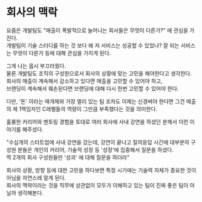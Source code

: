 # 회사의 맥락

요즘은 개발팀도 "매출이 폭발적으로 늘어나는 회사들은 무엇이 다른가?" 에 관심을 가진다.  
개발팀이 기술 스터디를 하는 것 보다 왜 저 서비스는 성공할 수 있었나? 잘 되는 서비스는 무엇이 다른가 등에 대해 관심을 가지게 된다.  

그게 나는 몹시 부끄러웠다.  
물론 개발팀도 조직의 구성원으로서 회사의 상황에 맞는 고민을 해야한다고 생각한다.  
회사의 매출이 계속해서 감소하고 있다면 매출을 고민할 수 있어야 하고,  
브랜딩이 계속해서 훼손된다면 브랜딩에 대해 다시 한번 고민할 수 있어야 한다.  
  
다만, '돈' 이라는 매개체와 가장 멀리 있는 팀 조차도 이제는 신경써야 한다면 그건 매출의 제 1책임자인 C레벨들의 역량이 그만큼 부족했다는 것을 의미한다.  


훌륭한 커리어와 멘토링 경험을 토대로 여러 회사에 사내 강연을 하셨던 분께서 이런 이야기를 해주셨다.  

"수십개의 스타트업에 사내 강연을 갔는데, 강연이 끝나고 질의응답 시간에 대부분의 구성원 분들은 개인의 커리어, 기술적 성장 등 '성장'에 집중해서 질문을 하셨다.  
딱 2개의 회사 구성원들만 '성과' 에 대해 질문을 하더라" 

회사의 상황, 방향 등에 대한 고민을 하다보면 특정 시기에는 기술력 자체가 중요한 것이 아님을 자연스레 알게 된다.  
회사의 맥락이라는 것을 직무에 상관없이 모두가 이해하고 있는 팀이 진짜 좋은 팀이 아닐까 생각해본다.
